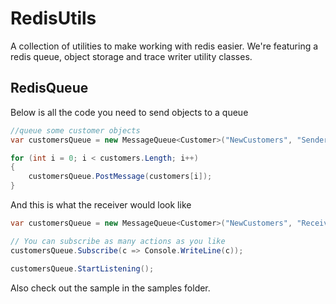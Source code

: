 # RedisUtils

A collection of utilities to make working with redis easier. 
We're featuring a redis queue, object storage and trace writer utility classes.

## RedisQueue

Below is all the code you need to send objects to a queue

```cs
//queue some customer objects
var customersQueue = new MessageQueue<Customer>("NewCustomers", "Sender");

for (int i = 0; i < customers.Length; i++)
{
    customersQueue.PostMessage(customers[i]);
}
```

And this is what the receiver would look like

```cs
var customersQueue = new MessageQueue<Customer>("NewCustomers", "Receiver");

// You can subscribe as many actions as you like
customersQueue.Subscribe(c => Console.WriteLine(c));

customersQueue.StartListening();
```

Also check out the sample in the samples folder.
